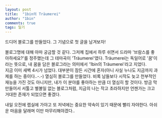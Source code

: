 ```yaml
---
layout: post
title:  "1bin의 Träumerei"
author: "1bin"
comments: true
tags: 일기
---
```


드디어 블로그를 만들었다. 그 기념으로 첫 글을 남겨보자!

블로그명에 대해 아마 궁금할 것 같다. 그저께 집에서 하루 쉬면서 드라마 '브람스를 좋아하세요?'를 정주했는데 그 테마곡이 'Träumerei'였다. Träumerei는 독일어로 '꿈'이라는 뜻으로, 내 꿈을 담은 블로그라는 의미에서 '1bin의 Träumerei'라고 지었다.  
지금 이미 새벽 4시가 넘었다. 대부분이 잠든 시간에 혼자(아니 사실 누나도 지금까지 과제를 하는 중이다..-.-) 열심히 블로그를 만들었다. 비록 남들보다 시작도 늦고 천부적인 재능을 가진 것도 아니지만, 내가 이 분야를 좋아하는 만큼 더 열심히 할 것이다. 방금 막 만들어서 서툴고 별볼일 없는 블로그처럼, 지금의 나는 작고 초라하지만 언젠가는 크고 거대한 존재가 되었으면 좋겠다.


내일 오전에 랩실에 가야고 또 저녁에는 중요한 약속이 있기 때문에 빨리 자야한다. 아쉬운 마음을 달래며 이만 마무리해야겠다..

